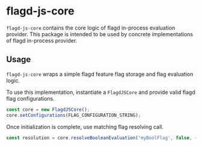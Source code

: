 # flagd-js-core

`flagd-js-core` contains the core logic of flagd in-process evaluation provider.
This package is intended to be used by concrete implementations of flagd in-process provider.

## Usage

`flagd-js-core` wraps a simple flagd feature flag storage and flag evaluation logic.

To use this implementation, instantiate a `FlagdJSCore` and provide valid flagd flag configurations.

```typescript
const core = new FlagdJSCore();
core.setConfigurations(FLAG_CONFIGURATION_STRING);
```

Once initialization is complete, use matching flag resolving call.

```typescript
const resolution = core.resolveBooleanEvaluation('myBoolFlag', false, {});
```
